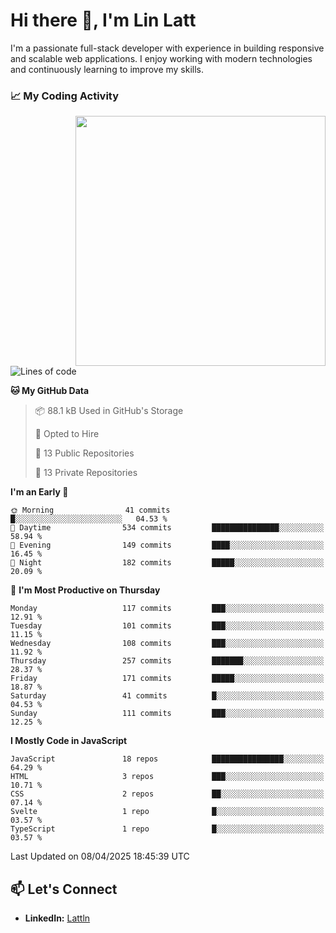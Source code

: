 # Hi there 👋, I'm Lin Latt

I'm a passionate full-stack developer with experience in building responsive and scalable web applications. I enjoy working with modern technologies and continuously learning to improve my skills.

### 📈 My Coding Activity 
<img src="https://github.com/user-attachments/assets/6cec4854-3eec-4600-9120-9be1d3cb2bfe"  width="400px" align="right">

<!--START_SECTION:waka-->
![Lines of code](https://img.shields.io/badge/From%20Hello%20World%20I%27ve%20Written-428.4%20thousand%20lines%20of%20code-blue)

**🐱 My GitHub Data** 

> 📦 88.1 kB Used in GitHub's Storage 
 > 
> 💼 Opted to Hire
 > 
> 📜 13 Public Repositories 
 > 
> 🔑 13 Private Repositories 
 > 
**I'm an Early 🐤** 

```text
🌞 Morning                41 commits          █░░░░░░░░░░░░░░░░░░░░░░░░   04.53 % 
🌆 Daytime                534 commits         ███████████████░░░░░░░░░░   58.94 % 
🌃 Evening                149 commits         ████░░░░░░░░░░░░░░░░░░░░░   16.45 % 
🌙 Night                  182 commits         █████░░░░░░░░░░░░░░░░░░░░   20.09 % 
```
📅 **I'm Most Productive on Thursday** 

```text
Monday                   117 commits         ███░░░░░░░░░░░░░░░░░░░░░░   12.91 % 
Tuesday                  101 commits         ███░░░░░░░░░░░░░░░░░░░░░░   11.15 % 
Wednesday                108 commits         ███░░░░░░░░░░░░░░░░░░░░░░   11.92 % 
Thursday                 257 commits         ███████░░░░░░░░░░░░░░░░░░   28.37 % 
Friday                   171 commits         █████░░░░░░░░░░░░░░░░░░░░   18.87 % 
Saturday                 41 commits          █░░░░░░░░░░░░░░░░░░░░░░░░   04.53 % 
Sunday                   111 commits         ███░░░░░░░░░░░░░░░░░░░░░░   12.25 % 
```


**I Mostly Code in JavaScript** 

```text
JavaScript               18 repos            ████████████████░░░░░░░░░   64.29 % 
HTML                     3 repos             ███░░░░░░░░░░░░░░░░░░░░░░   10.71 % 
CSS                      2 repos             ██░░░░░░░░░░░░░░░░░░░░░░░   07.14 % 
Svelte                   1 repo              █░░░░░░░░░░░░░░░░░░░░░░░░   03.57 % 
TypeScript               1 repo              █░░░░░░░░░░░░░░░░░░░░░░░░   03.57 % 
```




 Last Updated on 08/04/2025 18:45:39 UTC
<!--END_SECTION:waka-->

## 📫 Let's Connect

- **LinkedIn:** [Lattln](https://linkedin.com/in/lin-latt)
<!-- - **Portfolio:** [Your Portfolio](https://yourportfolio.com) -->
